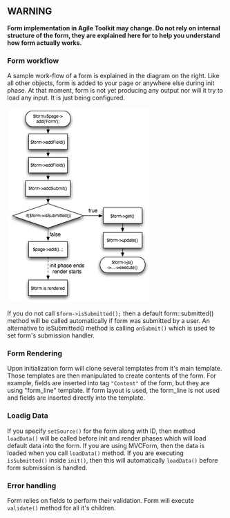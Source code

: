 ## WARNING

**Form implementation in Agile Toolkit may change. Do not rely on internal structure of the form, they are explained here for to help you understand how form actually works.**

### Form workflow
A sample work-flow of a form is explained in the diagram on the right. Like all other objects, form is added to your page or anywhere else during init phase. At that moment, form is not yet producing any output nor will it try to load any input. It is just being configured.

![Form workflow](form2.png "Form workflow")

If you do not call `$form->isSubmitted();` then a default form::submitted() method will be called automatically if form was submitted by a user. An alternative to isSubmitted() method is calling `onSubmit()` which is used to set form's submission handler.

### Form Rendering
Upon initialization form will clone several templates from it's main template. Those templates are then manipulated to create contents of the form. For example, fields are inserted into tag `"Content"` of the form, but they are using "form_line" template. If form layout is used, the form_line is not used and fields are inserted directly into the template.

### Loadig Data
If you specify `setSource()` for the form along with ID, then method `loadData()` will be called before init and render phases which will load default data into the form. If you are using MVCForm, then the data is loaded when you call `loadData()` method. If you are executing `isSubmitted()` inside `init()`, then this will automatically `loadData()` before form submission is handled.

### Error handling
Form relies on fields to perform their validation. Form will execute `validate()` method for all it's children.